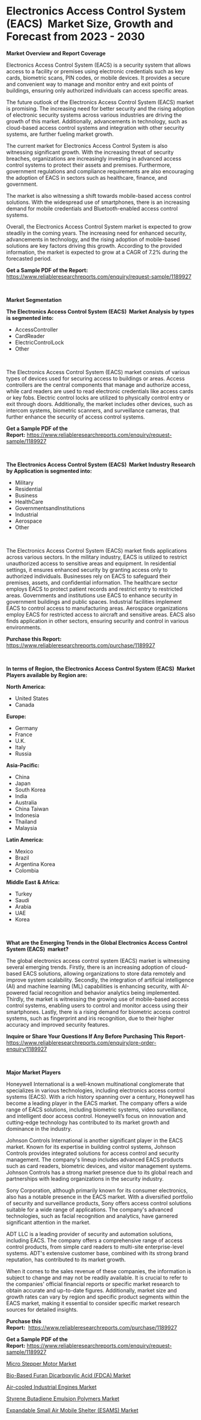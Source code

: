 <p><h1>Electronics Access Control System (EACS)  Market Size, Growth and Forecast from 2023 - 2030</h1></p><p><strong>Market Overview and Report Coverage</strong></p>
<p><p>Electronics Access Control System (EACS) is a security system that allows access to a facility or premises using electronic credentials such as key cards, biometric scans, PIN codes, or mobile devices. It provides a secure and convenient way to manage and monitor entry and exit points of buildings, ensuring only authorized individuals can access specific areas.</p><p>The future outlook of the Electronics Access Control System (EACS) market is promising. The increasing need for better security and the rising adoption of electronic security systems across various industries are driving the growth of this market. Additionally, advancements in technology, such as cloud-based access control systems and integration with other security systems, are further fueling market growth.</p><p>The current market for Electronics Access Control System is also witnessing significant growth. With the increasing threat of security breaches, organizations are increasingly investing in advanced access control systems to protect their assets and premises. Furthermore, government regulations and compliance requirements are also encouraging the adoption of EACS in sectors such as healthcare, finance, and government.</p><p>The market is also witnessing a shift towards mobile-based access control solutions. With the widespread use of smartphones, there is an increasing demand for mobile credentials and Bluetooth-enabled access control systems.</p><p>Overall, the Electronics Access Control System market is expected to grow steadily in the coming years. The increasing need for enhanced security, advancements in technology, and the rising adoption of mobile-based solutions are key factors driving this growth. According to the provided information, the market is expected to grow at a CAGR of 7.2% during the forecasted period.</p></p>
<p><strong>Get a Sample PDF of the Report:</strong> <a href="https://www.reliableresearchreports.com/enquiry/request-sample/1189927">https://www.reliableresearchreports.com/enquiry/request-sample/1189927</a></p>
<p>&nbsp;</p>
<p><strong>Market Segmentation</strong></p>
<p><strong>The Electronics Access Control System (EACS)  Market Analysis by types is segmented into:</strong></p>
<p><ul><li>AccessController</li><li>CardReader</li><li>ElectricControlLock</li><li>Other</li></ul></p>
<p>&nbsp;</p>
<p><p>The Electronics Access Control System (EACS) market consists of various types of devices used for securing access to buildings or areas. Access controllers are the central components that manage and authorize access, while card readers are used to read electronic credentials like access cards or key fobs. Electric control locks are utilized to physically control entry or exit through doors. Additionally, the market includes other devices, such as intercom systems, biometric scanners, and surveillance cameras, that further enhance the security of access control systems.</p></p>
<p><strong>Get a Sample PDF of the Report:</strong>&nbsp;<a href="https://www.reliableresearchreports.com/enquiry/request-sample/1189927">https://www.reliableresearchreports.com/enquiry/request-sample/1189927</a></p>
<p>&nbsp;</p>
<p><strong>The Electronics Access Control System (EACS)  Market Industry Research by Application is segmented into:</strong></p>
<p><ul><li>Military</li><li>Residential</li><li>Business</li><li>HealthCare</li><li>GovernmentsandInstitutions</li><li>Industrial</li><li>Aerospace</li><li>Other</li></ul></p>
<p>&nbsp;</p>
<p><p>The Electronics Access Control System (EACS) market finds applications across various sectors. In the military industry, EACS is utilized to restrict unauthorized access to sensitive areas and equipment. In residential settings, it ensures enhanced security by granting access only to authorized individuals. Businesses rely on EACS to safeguard their premises, assets, and confidential information. The healthcare sector employs EACS to protect patient records and restrict entry to restricted areas. Governments and institutions use EACS to enhance security in government buildings and public spaces. Industrial facilities implement EACS to control access to manufacturing areas. Aerospace organizations employ EACS for restricted access to aircraft and sensitive areas. EACS also finds application in other sectors, ensuring security and control in various environments.</p></p>
<p><strong>Purchase this Report:</strong>&nbsp; <a href="https://www.reliableresearchreports.com/purchase/1189927">https://www.reliableresearchreports.com/purchase/1189927</a></p>
<p>&nbsp;</p>
<p><strong>In terms of Region, the Electronics Access Control System (EACS)  Market Players available by Region are:</strong></p>
<p>
    <p> <strong> North America: </strong>
        <ul>
            <li>United States</li>
            <li>Canada</li>
        </ul>
        </p> 
    <p> <strong> Europe: </strong>
        <ul>
            <li>Germany</li>
            <li>France</li>
            <li>U.K.</li>
            <li>Italy</li>
            <li>Russia</li>
        </ul>
        </p> 
    <p> <strong> Asia-Pacific: </strong>
        <ul>
            <li>China</li>
            <li>Japan</li>
            <li>South Korea</li>
            <li>India</li>
            <li>Australia</li>
            <li>China Taiwan</li>
            <li>Indonesia</li>
            <li>Thailand</li>
            <li>Malaysia</li>
        </ul>
        </p> 
    <p> <strong> Latin America: </strong>
        <ul>
            <li>Mexico</li>
            <li>Brazil</li>
            <li>Argentina Korea</li>
            <li>Colombia</li>
        </ul>
        </p> 
    <p> <strong> Middle East & Africa: </strong>
        <ul>
            <li>Turkey</li>
            <li>Saudi</li>
            <li>Arabia</li>
            <li>UAE</li>
            <li>Korea</li>
        </ul>
    </p>
    </p>
<p>&nbsp;</p>
<p><strong>What are the Emerging Trends in the Global Electronics Access Control System (EACS)  market?</strong></p>
<p><p>The global electronics access control system (EACS) market is witnessing several emerging trends. Firstly, there is an increasing adoption of cloud-based EACS solutions, allowing organizations to store data remotely and improve system scalability. Secondly, the integration of artificial intelligence (AI) and machine learning (ML) capabilities is enhancing security, with AI-powered facial recognition and behavior analytics being implemented. Thirdly, the market is witnessing the growing use of mobile-based access control systems, enabling users to control and monitor access using their smartphones. Lastly, there is a rising demand for biometric access control systems, such as fingerprint and iris recognition, due to their higher accuracy and improved security features.</p></p>
<p><strong>Inquire or Share Your Questions If Any Before Purchasing This Report</strong>- <a href="https://www.reliableresearchreports.com/enquiry/pre-order-enquiry/1189927">https://www.reliableresearchreports.com/enquiry/pre-order-enquiry/1189927</a></p>
<p>&nbsp;</p>
<p><strong>Major Market Players</strong></p>
<p><p>Honeywell International is a well-known multinational conglomerate that specializes in various technologies, including electronics access control systems (EACS). With a rich history spanning over a century, Honeywell has become a leading player in the EACS market. The company offers a wide range of EACS solutions, including biometric systems, video surveillance, and intelligent door access control. Honeywell’s focus on innovation and cutting-edge technology has contributed to its market growth and dominance in the industry.</p><p>Johnson Controls International is another significant player in the EACS market. Known for its expertise in building control systems, Johnson Controls provides integrated solutions for access control and security management. The company's lineup includes advanced EACS products such as card readers, biometric devices, and visitor management systems. Johnson Controls has a strong market presence due to its global reach and partnerships with leading organizations in the security industry.</p><p>Sony Corporation, although primarily known for its consumer electronics, also has a notable presence in the EACS market. With a diversified portfolio of security and surveillance products, Sony offers access control solutions suitable for a wide range of applications. The company's advanced technologies, such as facial recognition and analytics, have garnered significant attention in the market.</p><p>ADT LLC is a leading provider of security and automation solutions, including EACS. The company offers a comprehensive range of access control products, from simple card readers to multi-site enterprise-level systems. ADT's extensive customer base, combined with its strong brand reputation, has contributed to its market growth.</p><p>When it comes to the sales revenue of these companies, the information is subject to change and may not be readily available. It is crucial to refer to the companies' official financial reports or specific market research to obtain accurate and up-to-date figures. Additionally, market size and growth rates can vary by region and specific product segments within the EACS market, making it essential to consider specific market research sources for detailed insights.</p></p>
<p><strong>Purchase this Report:</strong>&nbsp;&nbsp;<a href="https://www.reliableresearchreports.com/purchase/1189927">https://www.reliableresearchreports.com/purchase/1189927</a></p>
<p></p>
<p><strong>Get a Sample PDF of the Report:</strong>&nbsp;<a href="https://www.reliableresearchreports.com/enquiry/request-sample/1189927">https://www.reliableresearchreports.com/enquiry/request-sample/1189927</a></p>
<p><p><a href="https://www.linkedin.com/pulse/micro-stepper-motor-market-research-report-provides-thorough-zne9e/">Micro Stepper Motor Market</a></p><p><a href="https://medium.com/@slanecode210/bio-based-furan-dicarboxylic-acid-fdca-market-report-reveals-the-latest-trends-and-growth-fa4fcc15f18c">Bio-Based Furan Dicarboxylic Acid (FDCA) Market</a></p><p><a href="https://github.com/maliyahmorrow6654/Market-Research-Report-List-1/blob/main/air-cooled-industrial-engines-market.md">Air-cooled Industrial Engines Market</a></p><p><a href="https://medium.com/@horlandkidd/styrene-butadiene-emulsion-polymers-market-comprehensive-assessment-by-type-application-and-bdf54f93fb64">Styrene Butadiene Emulsion Polymers Market</a></p><p><a href="https://github.com/abdelrhmankishk22/Market-Research-Report-List-1/blob/main/expandable-small-air-mobile-shelter-esams-market.md">Expandable Small Air Mobile Shelter (ESAMS) Market</a></p></p>
